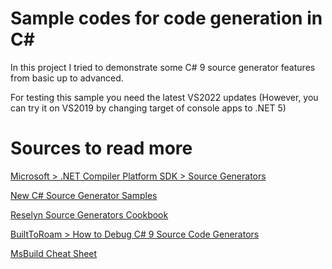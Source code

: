 # Sample codes for code generation in C#
In this project I tried to demonstrate some C# 9 source generator features from basic up to advanced. 

For testing this sample you need the latest VS2022 updates (However, you can try it on VS2019 by changing target of console apps to .NET 5)

# Sources to read more 
[Microsoft > .NET Compiler Platform SDK > Source Generators](https://learn.microsoft.com/en-us/dotnet/csharp/roslyn-sdk/source-generators-overview)

[New C# Source Generator Samples](https://devblogs.microsoft.com/dotnet/new-c-source-generator-samples/)

[Reselyn Source Generators Cookbook](https://github.com/dotnet/roslyn/blob/main/docs/features/source-generators.cookbook.md)

[BuiltToRoam > How to Debug C# 9 Source Code Generators](https://nicksnettravels.builttoroam.com/debug-code-gen/)

[MsBuild Cheat Sheet](https://gist.github.com/dotMorten/7db5cc3ae4ab72db784df0793b45d6ac)
